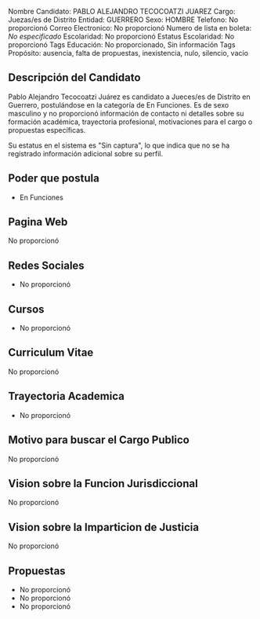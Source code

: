 Nombre Candidato: PABLO ALEJANDRO TECOCOATZI JUAREZ
Cargo: Juezas/es de Distrito
Entidad: GUERRERO
Sexo: HOMBRE
Telefono: No proporcionó
Correo Electronico: No proporcionó
Numero de lista en boleta: *No especificado*
Escolaridad: No proporcionó
Estatus Escolaridad: No proporcionó
Tags Educación: No proporcionado, Sin información
Tags Propósito: ausencia, falta de propuestas, inexistencia, nulo, silencio, vacío


## Descripción del Candidato 

Pablo Alejandro Tecocoatzi Juárez es candidato a Jueces/es de Distrito en Guerrero, postulándose en la categoría de En Funciones.  Es de sexo masculino y no proporcionó información de contacto ni detalles sobre su formación académica, trayectoria profesional, motivaciones para el cargo o propuestas específicas.

Su estatus en el sistema es "Sin captura", lo que indica que no se ha registrado información adicional sobre su perfil.


## Poder que postula

- En Funciones


## Pagina Web

No proporcionó


## Redes Sociales

- No proporcionó


## Cursos

- No proporcionó


## Curriculum Vitae

No proporcionó


## Trayectoria Academica

- No proporcionó


## Motivo para buscar el Cargo Publico

No proporcionó


## Vision sobre la Funcion Jurisdiccional

No proporcionó


## Vision sobre la Imparticion de Justicia

No proporcionó


## Propuestas

- No proporcionó
- No proporcionó
- No proporcionó

